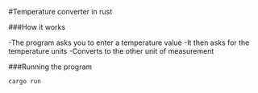 #Temperature converter in rust

###How it works

-The program asks you to enter a temperature value 
-It then asks for the temperature units 
-Converts to the other unit of measurement

###Running the program

```bash
cargo run
